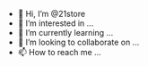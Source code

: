 - 👋 Hi, I’m @21store
- 👀 I’m interested in ...
- 🌱 I’m currently learning ...
- 💞️ I’m looking to collaborate on ...
- 📫 How to reach me ...

<!---
21store/21store is a ✨ special ✨ repository because its `README.md` (this file) appears on your GitHub profile.
You can click the Preview link to take a look at your changes.
--->
